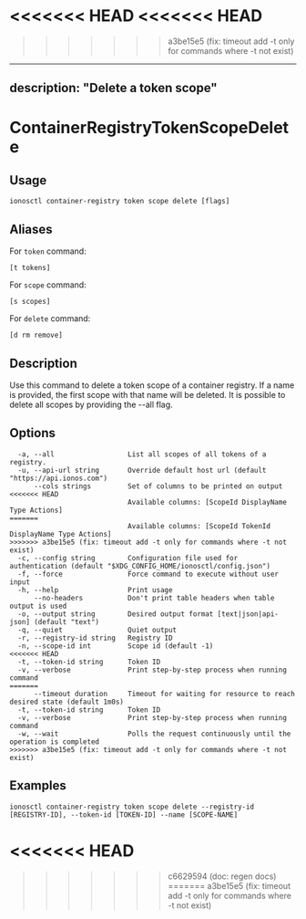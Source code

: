 <<<<<<< HEAD
<<<<<<< HEAD
=======
>>>>>>> a3be15e5 (fix: timeout add -t only for commands where -t not exist)
---
description: "Delete a token scope"
---

# ContainerRegistryTokenScopeDelete

## Usage

```text
ionosctl container-registry token scope delete [flags]
```

## Aliases

For `token` command:

```text
[t tokens]
```

For `scope` command:

```text
[s scopes]
```

For `delete` command:

```text
[d rm remove]
```

## Description

Use this command to delete a token scope of a container registry. If a name is provided, the first scope with that name will be deleted. It is possible to delete all scopes by providing the --all flag.

## Options

```text
  -a, --all                  List all scopes of all tokens of a registry.
  -u, --api-url string       Override default host url (default "https://api.ionos.com")
      --cols strings         Set of columns to be printed on output 
<<<<<<< HEAD
                             Available columns: [ScopeId DisplayName Type Actions]
=======
                             Available columns: [ScopeId TokenId DisplayName Type Actions]
>>>>>>> a3be15e5 (fix: timeout add -t only for commands where -t not exist)
  -c, --config string        Configuration file used for authentication (default "$XDG_CONFIG_HOME/ionosctl/config.json")
  -f, --force                Force command to execute without user input
  -h, --help                 Print usage
      --no-headers           Don't print table headers when table output is used
  -o, --output string        Desired output format [text|json|api-json] (default "text")
  -q, --quiet                Quiet output
  -r, --registry-id string   Registry ID
  -n, --scope-id int         Scope id (default -1)
<<<<<<< HEAD
  -t, --token-id string      Token ID
  -v, --verbose              Print step-by-step process when running command
=======
      --timeout duration     Timeout for waiting for resource to reach desired state (default 1m0s)
  -t, --token-id string      Token ID
  -v, --verbose              Print step-by-step process when running command
  -w, --wait                 Polls the request continuously until the operation is completed
>>>>>>> a3be15e5 (fix: timeout add -t only for commands where -t not exist)
```

## Examples

```text
ionosctl container-registry token scope delete --registry-id [REGISTRY-ID], --token-id [TOKEN-ID] --name [SCOPE-NAME]
```

<<<<<<< HEAD
=======
>>>>>>> c6629594 (doc: regen docs)
=======
>>>>>>> a3be15e5 (fix: timeout add -t only for commands where -t not exist)
